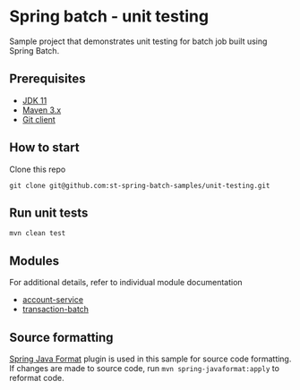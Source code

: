 # Spring batch - unit testing
Sample project that demonstrates unit testing for batch job built using Spring Batch.

## Prerequisites
-  [JDK 11](https://adoptopenjdk.net/releases.html?variant=openjdk11&jvmVariant=hotspot)
-  [Maven 3.x](https://maven.apache.org/download.cgi)
-  [Git client](https://git-scm.com/download)

## How to start
Clone this repo
```
git clone git@github.com:st-spring-batch-samples/unit-testing.git
```

## Run unit tests
    mvn clean test

## Modules
For additional details, refer to individual module documentation
- [account-service](./account-service/README.md)
- [transaction-batch](./transaction-batch/README.md)

## Source formatting
[Spring Java Format](https://github.com/spring-io/spring-javaformat) plugin is used in this sample for source code formatting. If changes are made to source code, run `mvn spring-javaformat:apply` to reformat code.